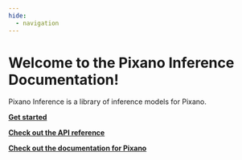 ```yaml
---
hide:
  - navigation
---
```


# Welcome to the Pixano Inference Documentation!

Pixano Inference is a library of inference models for Pixano.

**[Get started](user/)**

**[Check out the API reference](code/)**

**[Check out the documentation for Pixano](https://pixano.github.io/)**
